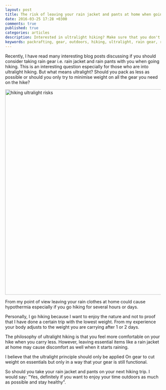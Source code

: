 ```yaml
---
layout: post
title: The risk of leaving your rain jacket and pants at home when going hiking
date: 2016-03-25 17:28 +0300
comments: true
published: true
categories: articles
description: Interested in ultralight hiking? Make sure that you don't go too light.
keywords: packrafting, gear, outdoors, hiking, ultralight, rain gear, rain jacket
---
```

Recently, I have read many interesting blog posts discussing if you should consider taking rain gear i.e. rain jacket and rain pants with you when going hiking. This is an interesting question especially for those who are into ultralight hiking. But what means ultralight? Should you pack as less as possible or should you only try to minimise weight on all the gear you need on the hike?

<a data-flickr-embed="true"  href="https://www.flickr.com/photos/90204224@N07/23666915033/in/photolist-C4n8ic-Cn5W76-Cs56kd-Csfo2T-CRcgr9-Cn5Cm6-CjNyRW-C4ePV1-CsfhpR-BwRrNu-C4eN8d-CunJoK-qeKinC-pR5WvQ-pL1rLX-pFEsm4-oJ8gxA-oJb8Nk-CTsCYp-CsfsAc-Cn5eqg-CjNdjd-CjNTWj-C4eUXf-Cs582u-Csfsuk-CyCJE7-BwRUME-CjNhxd-qeKins-qupVjS-qcUQWo-pxHAdv-qscg4J-pverwG-qaE5xy-pverLE-qrFk5e-ps8dLF-qmAMGN-q7kaf7-qiFCnJ-q4woeP-poj7vM-qjTqCM-qjRaEz-pmuoK3-qfheuo-pVKQu6-pYV6mJ" title="beskidy - Krynica - marked paths"><img src="https://farm2.staticflickr.com/1718/23666915033_f5ff47da67_b.jpg" width="1000" height="664" alt="hiking ultralight risks"></a><script async src="//embedr.flickr.com/assets/client-code.js" charset="utf-8"></script>

<!--more-->

From my point of view leaving your rain clothes at home could cause hypothermia especially if you go hiking for several hours or days.

Personally, I go hiking because I want to enjoy the nature and not to proof that I have done a certain trip with the lowest weight. From my experience your body adjusts to the weight you are carrying after 1 or 2 days.

The philosophy of ultralight hiking is that you feel more comfortable on your hike when you carry less. However, leaving essential items like a rain jacket at home may cause discomfort as well when it starts raining.

I believe that the ultralight principle should only be applied On gear to cut weight on essentials but only in a way that your gear is still functional.

So should you take your rain jacket and pants on your next hiking trip. I would say: "Yes, definitely if you want to enjoy your time outdoors as much as possible and stay healthy".

